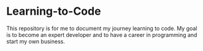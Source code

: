 # Learning-to-Code
This repository is for me to document my journey learning to code. My goal is to become an expert developer and to have a career in programming and start my own business.
